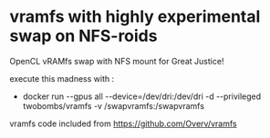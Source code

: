 # vramfs with highly experimental swap on NFS-roids
OpenCL vRAMfs swap with NFS mount for Great Justice!

execute this madness with :
- docker run --gpus all --device=/dev/dri:/dev/dri -d --privileged twobombs/vramfs -v /swapvramfs:/swapvramfs

vramfs code included from https://github.com/Overv/vramfs

